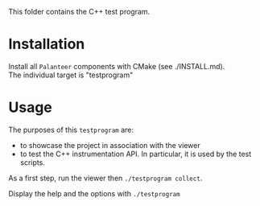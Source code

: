 This folder contains the C++ test program.


Installation
============

Install all `Palanteer` components with CMake (see ./INSTALL.md). <br/>
The individual target is "testprogram"


Usage
=====

The purposes of this `testprogram` are:
  - to showcase the project in association with the viewer
  - to test the C++ instrumentation API. In particular, it is used by the test scripts.

As a first step, run the viewer then `./testprogram collect`.

Display the help and the options with `./testprogram`

